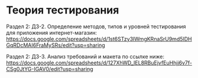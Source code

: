 # Теория тестирования

Раздел 2: ДЗ-2. Определение методов, типов и уровней тестирования для приложения интернет-магазин:
https://docs.google.com/spreadsheets/d/1st6STzy3IWmgKRnaSrU9md5IDHGqRDcMAI6FraMySRs/edit?usp=sharing

Раздел 2: ДЗ-3. Анализ требований и макета по ссылке ниже:
https://docs.google.com/spreadsheets/d/127XhWD_IEL8RBuEjvfEuHhjj6v7f-CSg0JtYG-IGAV0/edit?usp=sharing
